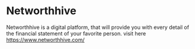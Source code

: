 # Networthhive
Networthhive is a digital platform, that will provide you with every detail of the financial statement of your favorite person.
visit here https://www.networthhive.com/
